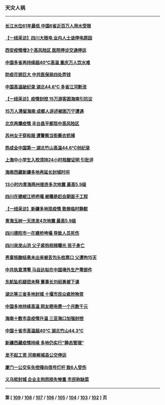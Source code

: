 ### 天灾人祸
---
#### [长江水位61年最低 中国6省近百万人用水受限](../../pages/ncid280/n13804116.md) 
#### [【一线采访】四川大限电 业内人士谈停电原因](../../pages/ncid280/n13803685.md) 
#### [西安疫情增3个高风险区 医院停诊交通停运](../../pages/ncid280/n13803699.md) 
#### [中国多省再持续超40℃高温 重庆万人饮水难](../../pages/ncid280/n13803329.md) 
#### [防疫花销巨大 中共医保局四处弄钱](../../pages/ncid280/n13803275.md) 
#### [中国高温破纪录 湖北44.6℃ 多省江河断流](../../pages/ncid280/n13803212.md) 
#### [【一线采访】疫情封控 15万游客困海南引抗议](../../pages/ncid280/n13802950.md) 
#### [15万人滞留海南 成都人讲述被困万宁遭遇](../../pages/ncid280/n13802777.md) 
#### [北京再爆疫情 丰台昌平都现中高风险区](../../pages/ncid280/n13802921.md) 
#### [苏州女子穿和服 遭警察当街撕衣抓捕](../../pages/ncid280/n13802941.md) 
#### [热成全中国第一 湖北竹山高温44.6℃创纪录](../../pages/ncid280/n13802863.md) 
#### [上海中小学生入校须持24小时核酸证明 引批评](../../pages/ncid280/n13802739.md) 
#### [海南西藏新疆多地再延长封城时间](../../pages/ncid280/n13802667.md) 
#### [13小时内青海两州接连多次地震 最高5.9级](../../pages/ncid280/n13802662.md) 
#### [四川在建岷江桥坍塌 被曝是赶会期面子工程](../../pages/ncid280/n13802501.md) 
#### [【一线采访】新疆多地现疫情 敦煌临时静默](../../pages/ncid280/n13802256.md) 
#### [青海玉树一天连发4次地震 最高5.9级](../../pages/ncid280/n13802339.md) 
#### [四川德阳市一在建桥垮塌 导致人员死伤](../../pages/ncid280/n13802325.md) 
#### [四川突发山洪 父子紧抱视频曝光 孩子身亡](../../pages/ncid280/n13802145.md) 
#### [男童核酸结果未出来被丢包头检票口 父遭拘15天](../../pages/ncid280/n13802098.md) 
#### [中共执意清零 马自达拟在中国境外生产零部件](../../pages/ncid280/n13801960.md) 
#### [东航坠机疑团未释 董事长刘绍勇被下课](../../pages/ncid280/n13801768.md) 
#### [湖北等三省多地封城 十堰市民众疯抢物资](../../pages/ncid280/n13801734.md) 
#### [中国多地持续高温 网友晒电费一个月数千元](../../pages/ncid280/n13801760.md) 
#### [海南十数市县疫情升温 三亚海口加强封控](../../pages/ncid280/n13801700.md) 
#### [中国十省市高温超40℃ 湖北竹山44.3℃](../../pages/ncid280/n13801536.md) 
#### [新疆西藏疫情持续 多地仍实行“静态管理”](../../pages/ncid280/n13801663.md) 
#### [发不起工资 河南郸城县公交停运](../../pages/ncid280/n13801528.md) 
#### [厦门一公交车失控撞向信号灯杆 致6人受伤](../../pages/ncid280/n13800863.md) 
#### [义乌软封城 企业主抱怨损失惨重 市民称缺菜](../../pages/ncid280/n13800916.md) 

---
#### 第 [ [109](./109.md) / [108](./108.md) / [107](./107.md) / [106](./106.md) / [105](./105.md) / [104](./104.md) / [103](./103.md) / [102](./102.md) ] 页
